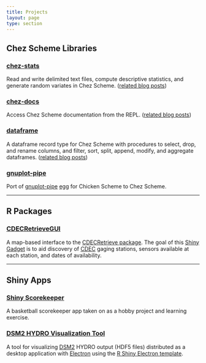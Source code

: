 ```yaml
---
title: Projects
layout: page
type: section
---
```


## Chez Scheme Libraries

### [chez-stats](https://github.com/hinkelman/chez-stats)

Read and write delimited text files, compute descriptive statistics, and generate random variates in Chez Scheme. ([related blog posts](/categories/chez-stats/))

### [chez-docs](https://github.com/hinkelman/chez-docs)

Access Chez Scheme documentation from the REPL. ([related blog posts](/categories/chez-docs/))

### [dataframe](https://github.com/hinkelman/dataframe/)

A dataframe record type for Chez Scheme with procedures to select, drop, and rename columns, and filter, sort, split, append, modify, and aggregate dataframes. ([related blog posts](/categories/dataframe/))

### [gnuplot-pipe](https://github.com/hinkelman/gnuplot-pipe/)

Port of [gnuplot-pipe](https://gitlab.com/montanari/gnuplot-pipe/) [egg](http://wiki.call-cc.org/eggref/5/gnuplot-pipe) for Chicken Scheme to Chez Scheme.

----

## R Packages

### [CDECRetrieveGUI](https://github.com/fishsciences/CDECRetrieveGUI)

A map-based interface to the [CDECRetrieve package](https://github.com/FlowWest/CDECRetrieve). The goal of this [Shiny Gadget](https://shiny.rstudio.com/articles/gadgets.html) is to aid discovery of [CDEC](http://cdec.water.ca.gov) gaging stations, sensors available at each station, and dates of availability.

----

## Shiny Apps

### [Shiny Scorekeeper](/project/shiny-scorekeeper)

A basketball scorekeeper app taken on as a hobby project and learning exercise.

### [DSM2 HYDRO Visualization Tool](/project/dsm2-viz-tool)

A tool for visualizing [DSM2](http://baydeltaoffice.water.ca.gov/modeling/deltamodeling/models/dsm2/dsm2.cfm) HYDRO output (HDF5 files) distributed as a desktop application with [Electron](https://electronjs.org/) using the [R Shiny Electron template](https://github.com/dirkschumacher/r-shiny-electron).